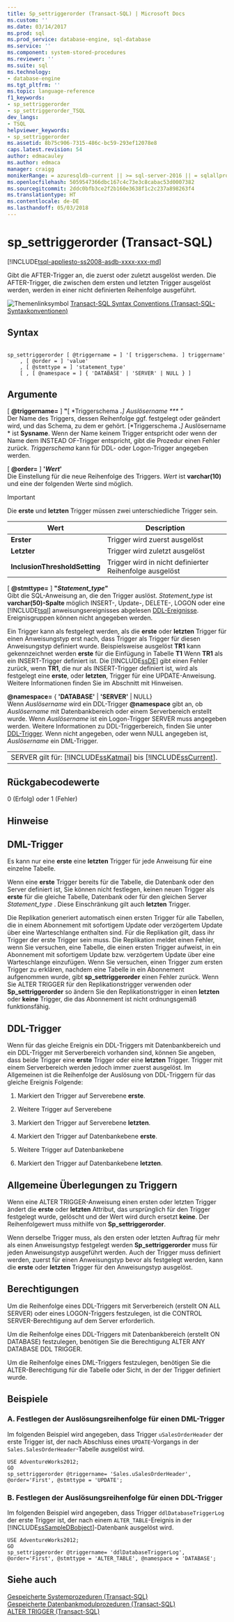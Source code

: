 ```yaml
---
title: Sp_settriggerorder (Transact-SQL) | Microsoft Docs
ms.custom: ''
ms.date: 03/14/2017
ms.prod: sql
ms.prod_service: database-engine, sql-database
ms.service: ''
ms.component: system-stored-procedures
ms.reviewer: ''
ms.suite: sql
ms.technology:
- database-engine
ms.tgt_pltfrm: ''
ms.topic: language-reference
f1_keywords:
- sp_settriggerorder
- sp_settriggerorder_TSQL
dev_langs:
- TSQL
helpviewer_keywords:
- sp_settriggerorder
ms.assetid: 8b75c906-7315-486c-bc59-293ef12078e8
caps.latest.revision: 54
author: edmacauley
ms.author: edmaca
manager: craigg
monikerRange: = azuresqldb-current || >= sql-server-2016 || = sqlallproducts-allversions
ms.openlocfilehash: 5059547366dbc167c4c73e3c8cabac53d0007382
ms.sourcegitcommit: 2ddc0bfb3ce2f2b160e3638f1c2c237a898263f4
ms.translationtype: HT
ms.contentlocale: de-DE
ms.lasthandoff: 05/03/2018
---
```

# <a name="spsettriggerorder-transact-sql"></a>sp_settriggerorder (Transact-SQL)
[!INCLUDE[tsql-appliesto-ss2008-asdb-xxxx-xxx-md](../../includes/tsql-appliesto-ss2008-asdb-xxxx-xxx-md.md)]

  Gibt die AFTER-Trigger an, die zuerst oder zuletzt ausgelöst werden. Die AFTER-Trigger, die zwischen dem ersten und letzten Trigger ausgelöst werden, werden in einer nicht definierten Reihenfolge ausgeführt.  
  
 ![Themenlinksymbol](../../database-engine/configure-windows/media/topic-link.gif "Topic link icon") [Transact-SQL Syntax Conventions (Transact-SQL-Syntaxkonventionen)](../../t-sql/language-elements/transact-sql-syntax-conventions-transact-sql.md)  
  
## <a name="syntax"></a>Syntax  
  
```  
  
sp_settriggerorder [ @triggername = ] '[ triggerschema. ] triggername'   
    , [ @order = ] 'value'   
    , [ @stmttype = ] 'statement_type'   
    [ , [ @namespace = ] { 'DATABASE' | 'SERVER' | NULL } ]  
```  
  
## <a name="arguments"></a>Argumente  
 [  **@triggername=** ] **"**[ *Triggerschema ***.**] *Auslösername *** "**  
 Der Name des Triggers, dessen Reihenfolge ggf. festgelegt oder geändert wird, und das Schema, zu dem er gehört. [*Triggerschema ***.**]* Auslösername * ist **Sysname**. Wenn der Name keinem Trigger entspricht oder wenn der Name dem INSTEAD OF-Trigger entspricht, gibt die Prozedur einen Fehler zurück. *Triggerschema* kann für DDL- oder Logon-Trigger angegeben werden.  
  
 [ **@order=** ] **'***Wert***'**  
 Die Einstellung für die neue Reihenfolge des Triggers. *Wert* ist **varchar(10)** und eine der folgenden Werte sind möglich.  
  
> [!IMPORTANT]  
>  Die **erste** und **letzten** Trigger müssen zwei unterschiedliche Trigger sein.  
  
|Wert|Description|  
|-----------|-----------------|  
|**Erster**|Trigger wird zuerst ausgelöst|  
|**Letzter**|Trigger wird zuletzt ausgelöst|  
|**InclusionThresholdSetting**|Trigger wird in nicht definierter Reihenfolge ausgelöst|  
  
 [  **@stmttype=** ] **"***Statement_type***"**  
 Gibt die SQL-Anweisung an, die den Trigger auslöst. *Statement_type* ist **varchar(50)-Spalte** möglich INSERT-, Update-, DELETE-, LOGON oder eine [!INCLUDE[tsql](../../includes/tsql-md.md)] anweisungsereignisses abgelesen [DDL-Ereignisse](../../relational-databases/triggers/ddl-events.md). Ereignisgruppen können nicht angegeben werden.  
  
 Ein Trigger kann als festgelegt werden, als die **erste** oder **letzten** Trigger für einen Anweisungstyp erst nach, dass Trigger als Trigger für diesen Anweisungstyp definiert wurde. Beispielsweise ausgelöst **TR1** kann gekennzeichnet werden **erste** für die Einfügung in Tabelle **T1** Wenn **TR1** als ein INSERT-Trigger definiert ist. Die [!INCLUDE[ssDE](../../includes/ssde-md.md)] gibt einen Fehler zurück, wenn **TR1**, die nur als INSERT-Trigger definiert ist, wird als festgelegt eine **erste**, oder **letzten**, Trigger für eine UPDATE-Anweisung. Weitere Informationen finden Sie im Abschnitt mit Hinweisen.  
  
 **@namespace=** { **'DATABASE'** | **'SERVER'** | NULL}  
 Wenn *Auslösername* wird ein DDL-Trigger **@namespace** gibt an, ob *Auslösername* mit Datenbankbereich oder einem Serverbereich erstellt wurde. Wenn *Auslösername* ist ein Logon-Trigger SERVER muss angegeben werden. Weitere Informationen zu DDL-Triggerbereich, finden Sie unter [DDL-Trigger](../../relational-databases/triggers/ddl-triggers.md). Wenn nicht angegeben, oder wenn NULL angegeben ist, *Auslösername* ein DML-Trigger.  
  
||  
|-|  
|SERVER gilt für: [!INCLUDE[ssKatmai](../../includes/sskatmai-md.md)] bis [!INCLUDE[ssCurrent](../../includes/sscurrent-md.md)].|  
  
## <a name="return-code-values"></a>Rückgabecodewerte  
 0 (Erfolg) oder 1 (Fehler)  
  
## <a name="remarks"></a>Hinweise  
  
## <a name="dml-triggers"></a>DML-Trigger  
 Es kann nur eine **erste** eine **letzten** Trigger für jede Anweisung für eine einzelne Tabelle.  
  
 Wenn eine **erste** Trigger bereits für die Tabelle, die Datenbank oder den Server definiert ist, Sie können nicht festlegen, keinen neuen Trigger als **erste** für die gleiche Tabelle, Datenbank oder für den gleichen Server *Statement_type* . Diese Einschränkung gilt auch **letzten** Trigger.  
  
 Die Replikation generiert automatisch einen ersten Trigger für alle Tabellen, die in einem Abonnement mit sofortigem Update oder verzögertem Update über eine Warteschlange enthalten sind. Für die Replikation gilt, dass ihr Trigger der erste Trigger sein muss. Die Replikation meldet einen Fehler, wenn Sie versuchen, eine Tabelle, die einen ersten Trigger aufweist, in ein Abonnement mit sofortigem Update bzw. verzögertem Update über eine Warteschlange einzufügen. Wenn Sie versuchen, einen Trigger zum ersten Trigger zu erklären, nachdem eine Tabelle in ein Abonnement aufgenommen wurde, gibt **sp_settriggerorder** einen Fehler zurück. Wenn Sie ALTER TRIGGER für den Replikationstrigger verwenden oder **Sp_settriggerorder** so ändern Sie den Replikationstrigger in einen **letzten** oder **keine** Trigger, die das Abonnement ist nicht ordnungsgemäß funktionsfähig.  
  
## <a name="ddl-triggers"></a>DDL-Trigger  
 Wenn für das gleiche Ereignis ein DDL-Triggers mit Datenbankbereich und ein DDL-Trigger mit Serverbereich vorhanden sind, können Sie angeben, dass beide Trigger eine **erste** Trigger oder eine **letzten** Trigger. Trigger mit einem Serverbereich werden jedoch immer zuerst ausgelöst. Im Allgemeinen ist die Reihenfolge der Auslösung von DDL-Triggern für das gleiche Ereignis Folgende:  
  
1.  Markiert den Trigger auf Serverebene **erste**.  
  
2.  Weitere Trigger auf Serverebene  
  
3.  Markiert den Trigger auf Serverebene **letzten**.  
  
4.  Markiert den Trigger auf Datenbankebene **erste**.  
  
5.  Weitere Trigger auf Datenbankebene  
  
6.  Markiert den Trigger auf Datenbankebene **letzten**.  
  
## <a name="general-trigger-considerations"></a>Allgemeine Überlegungen zu Triggern  
 Wenn eine ALTER TRIGGER-Anweisung einen ersten oder letzten Trigger ändert die **erste** oder **letzten** Attribut, das ursprünglich für den Trigger festgelegt wurde, gelöscht und der Wert wird durch ersetzt **keine**. Der Reihenfolgewert muss mithilfe von **Sp_settriggerorder**.  
  
 Wenn derselbe Trigger muss, als den ersten oder letzten Auftrag für mehr als einen Anweisungstyp festgelegt werden **Sp_settriggerorder** muss für jeden Anweisungstyp ausgeführt werden. Auch der Trigger muss definiert werden, zuerst für einen Anweisungstyp bevor als festgelegt werden, kann die **erste** oder **letzten** Trigger für den Anweisungstyp ausgelöst.  
  
## <a name="permissions"></a>Berechtigungen  
 Um die Reihenfolge eines DDL-Triggers mit Serverbereich (erstellt ON ALL SERVER) oder eines LOGON-Triggers festzulegen, ist die CONTROL SERVER-Berechtigung auf dem Server erforderlich.  
  
 Um die Reihenfolge eines DDL-Triggers mit Datenbankbereich (erstellt ON DATABASE) festzulegen, benötigen Sie die Berechtigung ALTER ANY DATABASE DDL TRIGGER.  
  
 Um die Reihenfolge eines DML-Triggers festzulegen, benötigen Sie die ALTER-Berechtigung für die Tabelle oder Sicht, in der der Trigger definiert wurde.  
  
## <a name="examples"></a>Beispiele  
  
### <a name="a-setting-the-firing-order-for-a-dml-trigger"></a>A. Festlegen der Auslösungsreihenfolge für einen DML-Trigger  
 Im folgenden Beispiel wird angegeben, dass Trigger `uSalesOrderHeader` der erste Trigger ist, der nach Abschluss eines `UPDATE`-Vorgangs in der `Sales.SalesOrderHeader`-Tabelle ausgelöst wird.  
  
```  
USE AdventureWorks2012;  
GO  
sp_settriggerorder @triggername= 'Sales.uSalesOrderHeader', @order='First', @stmttype = 'UPDATE';  
```  
  
### <a name="b-setting-the-firing-order-for-a-ddl-trigger"></a>B. Festlegen der Auslösungsreihenfolge für einen DDL-Trigger  
 Im folgenden Beispiel wird angegeben, dass Trigger `ddlDatabaseTriggerLog` der erste Trigger ist, der nach einem `ALTER_TABLE`-Ereignis in der [!INCLUDE[ssSampleDBobject](../../includes/sssampledbobject-md.md)]-Datenbank ausgelöst wird.  
  
```  
USE AdventureWorks2012;  
GO  
sp_settriggerorder @triggername= 'ddlDatabaseTriggerLog', @order='First', @stmttype = 'ALTER_TABLE', @namespace = 'DATABASE';  
```  
  
## <a name="see-also"></a>Siehe auch  
 [Gespeicherte Systemprozeduren &#40;Transact-SQL&#41;](../../relational-databases/system-stored-procedures/system-stored-procedures-transact-sql.md)   
 [Gespeicherte Datenbankmodulprozeduren &#40;Transact-SQL&#41;](../../relational-databases/system-stored-procedures/database-engine-stored-procedures-transact-sql.md)   
 [ALTER TRIGGER &#40;Transact-SQL&#41;](../../t-sql/statements/alter-trigger-transact-sql.md)  
  
  

